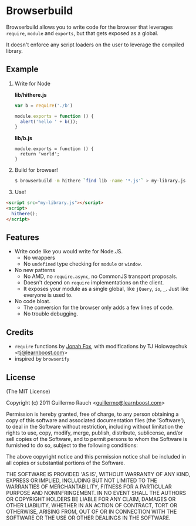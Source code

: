 
# Browserbuild

Browserbuild allows you to write code for the browser that leverages
`require`, `module` and `exports`, but that gets exposed as a global.

It doesn't enforce any script loaders on the user to leverage the 
compiled library.

## Example

1. Write for Node

    **lib/hithere.js**

    ```js
    var b = require('./b')

    module.exports = function () {
      alert('hello ' + b());
    }
    ```

    **lib/b.js**

    ```
    module.exports = function () {
      return 'world';
    }
    ```

2. Build for browser!

    ```bash
    $ browserbuild -m hithere `find lib -name '*.js'` > my-library.js
    ```

3. Use!

```html
<script src="my-library.js"></script>
<script>
  hithere();
</script>
```

## Features

- Write code like you would write for Node.JS. 
  - No wrappers
  - No `undefined` type checking for `module` or `window`.
- No new patterns
  - No AMD, no `require.async`, no CommonJS transport proposals.
  - Doesn't depend on `require` implementations on the client.
  - It exposes your module as a single global, like `jQuery`, `io`, `_`. Just
    like everyone is used to.
- No code bloat.
  - The conversion for the browser only adds a few lines of code.
  - No trouble debugging.

## Credits

- `require` functions by [Jonah Fox](https://github.com/weepy), with
  modifications by TJ Holowaychuk &lt;tj@learnboost.com&gt;
- inspired by `browserify`

## License 

(The MIT License)

Copyright (c) 2011 Guillermo Rauch &lt;guillermo@learnboost.com&gt;

Permission is hereby granted, free of charge, to any person obtaining
a copy of this software and associated documentation files (the
'Software'), to deal in the Software without restriction, including
without limitation the rights to use, copy, modify, merge, publish,
distribute, sublicense, and/or sell copies of the Software, and to
permit persons to whom the Software is furnished to do so, subject to
the following conditions:

The above copyright notice and this permission notice shall be
included in all copies or substantial portions of the Software.

THE SOFTWARE IS PROVIDED 'AS IS', WITHOUT WARRANTY OF ANY KIND,
EXPRESS OR IMPLIED, INCLUDING BUT NOT LIMITED TO THE WARRANTIES OF
MERCHANTABILITY, FITNESS FOR A PARTICULAR PURPOSE AND NONINFRINGEMENT.
IN NO EVENT SHALL THE AUTHORS OR COPYRIGHT HOLDERS BE LIABLE FOR ANY
CLAIM, DAMAGES OR OTHER LIABILITY, WHETHER IN AN ACTION OF CONTRACT,
TORT OR OTHERWISE, ARISING FROM, OUT OF OR IN CONNECTION WITH THE
SOFTWARE OR THE USE OR OTHER DEALINGS IN THE SOFTWARE.
